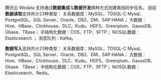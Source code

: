 腾讯云 Wedata 支持通过**数据集成**与**数据开发**两种方式创建离线同步任务。
目前**数据读取**支持共计23种类型：
关系数据库：MySQL、TDSQL-C Mysql、PostgreSQL、SQL Server、Oracle、DB2、DM、SAP HANA；
大数据：Hive、HBase、Clickhouse、DLC、Kudu、HDFS、Greenplum、GaussDB、Gbase、TBase；
半结构化数据：COS、FTP、SFTP；
NOSQL数据：Elasticsearch ；
消息队列：Kafka。

**数据写入**支持共计23种类型：
关系数据库：MySQL、TDSQL-C Mysql、PostgreSQL、SQL Server、Oracle、DB2、DM、SAP HANA；
大数据：Hive、HBase、Clickhouse、DLC、Kudu、HDFS、Greenplum、GaussDB、Gbase、TBase；
半结构化数据：COS、FTP、SFTP；
NOSQL数据：Elasticsearch、Redis。
